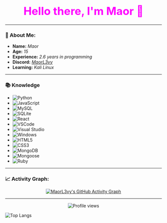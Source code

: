 <div style="text-align: center;">
  <h1 style="font-size: 2.5em; color: #ff00ff;"><b>Hello there, I'm Maor 👋</b></h1>
</div>

---

### 🌟 About Me:
- **Name:** *Maor*
- **Age:** *15*
- **Experience:** *2.6 years in programming*
- **Discord:** [*MaorL3vy*](https://discord.com/users/751477884933374103)
- **Learning:** *Kali Linux*
---

### 📚 Knowledge
- ![Python](https://img.shields.io/badge/Python-3776AB?style=flat-square&logo=python&logoColor=white)
- ![JavaScript](https://img.shields.io/badge/JavaScript-F7DF1E?style=flat-square&logo=javascript&logoColor=black)
- ![MySQL](https://img.shields.io/badge/MySQL-4479A1?style=flat-square&logo=mysql&logoColor=white)
- ![SQLite](https://img.shields.io/badge/SQLite-003B57?style=flat-square&logo=sqlite&logoColor=white)
- ![React](https://img.shields.io/badge/React-20232A?style=flat-square&logo=react&logoColor=61DAFB)
- ![VSCode](https://img.shields.io/badge/VS_Code-0078D4?style=flat-square&logo=visual-studio-code&logoColor=white)
- ![Visual Studio](https://img.shields.io/badge/Visual_Studio-5C2D91?style=flat-square&logo=visual-studio&logoColor=white)
- ![Windows](https://img.shields.io/badge/Windows-0078D6?style=flat-square&logo=windows&logoColor=white)
- ![HTML5](https://img.shields.io/badge/HTML5-E34F26?style=flat-square&logo=html5&logoColor=white)
- ![CSS3](https://img.shields.io/badge/CSS3-1572B6?style=flat-square&logo=css3&logoColor=white)
- ![MongoDB](https://img.shields.io/badge/MongoDB-47A248?style=flat-square&logo=mongodb&logoColor=white)
- ![Mongoose](https://img.shields.io/badge/Mongoose-880000?style=flat-square&logo=mongoose&logoColor=white)
- ![Ruby](https://img.shields.io/badge/Ruby-CC342D?style=flat-square&logo=ruby&logoColor=white)


---
### 📈 Activity Graph:
<div style="text-align: center;">
  <a href="https://github.com/MaorL3vy/github-readme-activity-graph">
    <img src="https://github-readme-activity-graph.vercel.app/graph?username=MaorL3vy&theme=github" alt="MaorL3vy's GitHub Activity Graph"/>
  </a>
</div>

---

<div style="text-align: center;">
  <img src="https://komarev.com/ghpvc/?username=MaorL3vy&style=flat-square" alt="Profile views">
</div>


![Top Langs](https://github-readme-stats.vercel.app/api/top-langs/?username=arudev69&layout=compact&theme=tokyonight)

